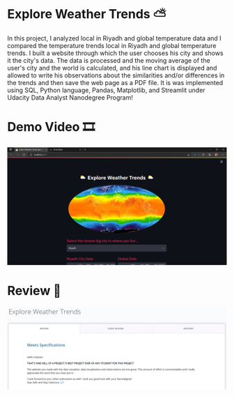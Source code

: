# Explore Weather Trends ⛅

In this project, I analyzed local in Riyadh and global temperature data and I compared the temperature trends local in Riyadh and global temperature trends. I built a website through which the user chooses his city and shows it the city's data. The data is processed and the moving average of the user's city and the world is calculated, and his line chart is displayed and allowed to write his observations about the similarities and/or differences in the trends and then save the web page as a PDF file. It is was implemented using SQL, Python language, Pandas, Matplotlib, and Streamlit under Udacity Data Analyst Nanodegree Program!

# Demo Video 🎞
[![Watch the video](https://github.com/AmalAljabri/Explore-Weather-Trends/blob/main/Images/Img_App_1.png)](https://www.youtube.com/watch?v=i9sVUrlcGkY)

# Review 🎊
![](https://github.com/AmalAljabri/Explore-Weather-Trends/blob/main/Images/review.png)
